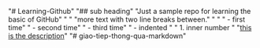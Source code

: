 "# Learning-Github" 
"## sub heading" 
"Just a sample repo for learning the basic of GitHub" 
" " 
"more text with two line breaks between." 
" " 
" - first time" 
" - second time" 
" - third time" 
"      - indented " 
"         1. inner number " 
"[this is the description](http://www.github.com)" 
"# giao-tiep-thong-qua-markdown" 
